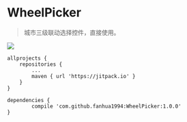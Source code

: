 # WheelPicker

> 城市三级联动选择控件，直接使用。

![](https://github.com/fanhua1994/WheelPicker/blob/master/image/F67C4C652760636CD9CB18C907299964.png?raw=true)

```
allprojects {
    repositories {
        ...
        maven { url 'https://jitpack.io' }
    }
}
```
```
dependencies {
        compile 'com.github.fanhua1994:WheelPicker:1.0.0'
}
```